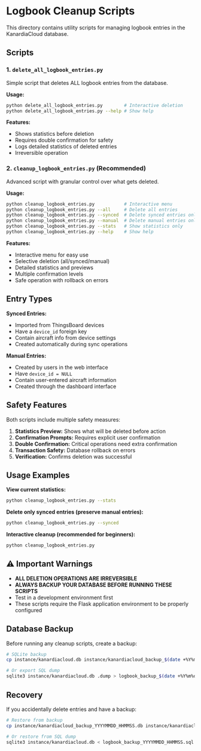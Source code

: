 # Logbook Cleanup Scripts

This directory contains utility scripts for managing logbook entries in the KanardiaCloud database.

## Scripts

### 1. `delete_all_logbook_entries.py`
Simple script that deletes ALL logbook entries from the database.

**Usage:**
```bash
python delete_all_logbook_entries.py        # Interactive deletion
python delete_all_logbook_entries.py --help # Show help
```

**Features:**
- Shows statistics before deletion
- Requires double confirmation for safety
- Logs detailed statistics of deleted entries
- Irreversible operation

### 2. `cleanup_logbook_entries.py` (Recommended)
Advanced script with granular control over what gets deleted.

**Usage:**
```bash
python cleanup_logbook_entries.py           # Interactive menu
python cleanup_logbook_entries.py --all     # Delete all entries
python cleanup_logbook_entries.py --synced  # Delete synced entries only
python cleanup_logbook_entries.py --manual  # Delete manual entries only
python cleanup_logbook_entries.py --stats   # Show statistics only
python cleanup_logbook_entries.py --help    # Show help
```

**Features:**
- Interactive menu for easy use
- Selective deletion (all/synced/manual)
- Detailed statistics and previews
- Multiple confirmation levels
- Safe operation with rollback on errors

## Entry Types

**Synced Entries:**
- Imported from ThingsBoard devices
- Have a `device_id` foreign key
- Contain aircraft info from device settings
- Created automatically during sync operations

**Manual Entries:**
- Created by users in the web interface
- Have `device_id = NULL`
- Contain user-entered aircraft information
- Created through the dashboard interface

## Safety Features

Both scripts include multiple safety measures:

1. **Statistics Preview:** Shows what will be deleted before action
2. **Confirmation Prompts:** Requires explicit user confirmation
3. **Double Confirmation:** Critical operations need extra confirmation
4. **Transaction Safety:** Database rollback on errors
5. **Verification:** Confirms deletion was successful

## Usage Examples

**View current statistics:**
```bash
python cleanup_logbook_entries.py --stats
```

**Delete only synced entries (preserve manual entries):**
```bash
python cleanup_logbook_entries.py --synced
```

**Interactive cleanup (recommended for beginners):**
```bash
python cleanup_logbook_entries.py
```

## ⚠️ Important Warnings

- **ALL DELETION OPERATIONS ARE IRREVERSIBLE**
- **ALWAYS BACKUP YOUR DATABASE BEFORE RUNNING THESE SCRIPTS**
- Test in a development environment first
- These scripts require the Flask application environment to be properly configured

## Database Backup

Before running any cleanup scripts, create a backup:

```bash
# SQLite backup
cp instance/kanardiacloud.db instance/kanardiacloud_backup_$(date +%Y%m%d_%H%M%S).db

# Or export SQL dump
sqlite3 instance/kanardiacloud.db .dump > logbook_backup_$(date +%Y%m%d_%H%M%S).sql
```

## Recovery

If you accidentally delete entries and have a backup:

```bash
# Restore from backup
cp instance/kanardiacloud_backup_YYYYMMDD_HHMMSS.db instance/kanardiacloud.db

# Or restore from SQL dump
sqlite3 instance/kanardiacloud.db < logbook_backup_YYYYMMDD_HHMMSS.sql
```
